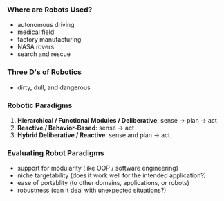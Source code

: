 ### Where are Robots Used?
- autonomous driving
- medical field
- factory manufacturing
- NASA rovers
- search and rescue

### Three D's of Robotics
- dirty, dull, and dangerous

### Robotic Paradigms
1. **Hierarchical / Functional Modules / Deliberative**: sense -> plan -> act
2. **Reactive / Behavior-Based**: sense -> act
3. **Hybrid Deliberative / Reactive**: sense and plan -> act

### Evaluating Robot Paradigms
- support for modularity (like OOP / software engineering)
- niche targetability (does it work well for the intended application?)
- ease of portablity (to other domains, applications, or robots)
- robustness (can it deal with unexpected situations?)
